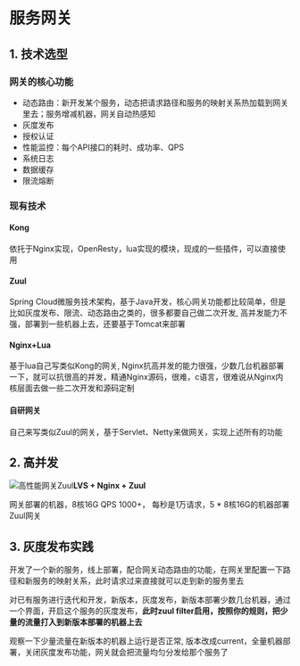 # 服务网关

## 1. 技术选型

### 网关的核心功能

+ 动态路由：新开发某个服务，动态把请求路径和服务的映射关系热加载到网关里去；服务增减机器，网关自动热感知
+ 灰度发布
+ 授权认证
+ 性能监控：每个API接口的耗时、成功率、QPS
+ 系统日志
+ 数据缓存
+ 限流熔断



### 现有技术

#### Kong

依托于Nginx实现，OpenResty，lua实现的模块，现成的一些插件，可以直接使用



#### Zuul

Spring Cloud微服务技术架构，基于Java开发，核心网关功能都比较简单，但是比如灰度发布、限流、动态路由之类的，很多都要自己做二次开发, 高并发能力不强，部署到一些机器上去，还要基于Tomcat来部署



#### Nginx+Lua

基于lua自己写类似Kong的网关, Nginx抗高并发的能力很强，少数几台机器部署一下，就可以抗很高的并发，精通Nginx源码，很难，c语言，很难说从Nginx内核层面去做一些二次开发和源码定制



#### 自研网关

自己来写类似Zuul的网关，基于Servlet、Netty来做网关，实现上述所有的功能



## 2. 高并发

![高性能网关Zuul](/Users/daiyu/dev/idea/architect/Java-Interview-Advanced/docs/distributed-system/images/gateway-high-concurrency.png)**LVS + Nginx + Zuul**

网关部署的机器，8核16G QPS 1000+， 每秒是1万请求，5 * 8核16G的机器部署Zuul网关



## 3. 灰度发布实践

开发了一个新的服务，线上部署，配合网关动态路由的功能，在网关里配置一下路径和新服务的映射关系，此时请求过来直接就可以走到新的服务里去

对已有服务进行迭代和开发，新版本，灰度发布，新版本部署少数几台机器，通过一个界面，开启这个服务的灰度发布，**此时zuul filter启用，按照你的规则，把少量的流量打入到新版本部署的机器上去**

观察一下少量流量在新版本的机器上运行是否正常, 版本改成current，全量机器部署，关闭灰度发布功能，网关就会把流量均匀分发给那个服务了



